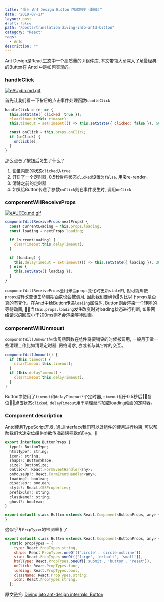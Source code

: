 ```yaml
---
title: "深入 Ant Design Button 内部原理 (翻译)"
date: "2019-07-23"
layout: post
draft: false
path: "/posts/translation-diving-into-antd-button"
category: "React"
tags:
  - Antd
description: ""
---
```


Ant Design是React生态中一个高质量的UI组件库, 本文带领大家深入了解最经典的Button在 Antd 中是如何实现的。

### handleClick

[![eAUpbn.md.gif](https://s2.ax1x.com/2019/07/23/eAUpbn.md.gif)](https://imgchr.com/i/eAUpbn)

首先让我们看一下按钮的点击事件处理函数`handleClick`

```javascript
handleClick = (e) => {
  this.setState({ clicked: true });
  clearTimeout(this.timeout);
  this.timeout = setTimeout(() => this.setState({ clicked: false }), 500);

  const onClick = this.props.onClick;
  if (onClick) {
    onClick(e);
  }
}
```

那么点击了按钮后发生了什么？

1. 设置内部的状态`clicked`为`true`
2. 开启了一个定时器, 0.5秒后将状态`clicked`设置为`false`, 用来re-render。
3. 清除之前的定时器
4. 如果给Button传递了参数`onClick`则在事件发生时, 调用`onClick`

### componentWillReceiveProps

[![eAUCEq.md.gif](https://s2.ax1x.com/2019/07/23/eAUCEq.md.gif)](https://imgchr.com/i/eAUCEq)

```javascript
componentWillReceiveProps(nextProps) {
  const currentLoading = this.props.loading;
  const loading = nextProps.loading;

  if (currentLoading) {
    clearTimeout(this.delayTimeout);
  }

  if (loading) {
    this.delayTimeout = setTimeout(() => this.setState({ loading }), 200);
  } else {
    this.setState({ loading });
  }
}
```

`componentWillReceiveProps`是用来当`props`变化时更新`state`的, 但可能即使`props`没有改变该生命周期函数也会被调用, 因此我们要确保对比以下`props`是否真的有变化。在Antd中给Button传递`loading`属性时, Button则会渲染一个转圈的等待动画, 当`this.props.loading`发生改变时对loading状态进行判断, 如果网络请求的回应小于200ms则不会渲染等待动画。

### componentWillUnmount

`componentWillUnmount`生命周期函数在组件将要销毁的时候被调用, 一般用于做一些清理工作比如清理定时器, 网络请求, 亦或者与其它库的交互。

```javascript
componentWillUnmount() {
  if (this.timeout) {
    clearTimeout(this.timeout);
  }
  if (this.delayTimeout) {
    clearTimeout(this.delayTimeout);
  }
}
```

Button中使用了`timeout`和`delayTimeout`2个定时器, `timeout`用于0.5秒后复位点击状态`clicked`, `delayTimeout`用于清理延时加载loading动画的定时器。

### Component description

Antd使用TypeScript开发, 通过interface我们可以对组件的使用进行约束, 可以帮助我们快速定位组件参数传递错误导致的Bug。

```javascript
export interface ButtonProps {
  type?: ButtonType;
  htmlType?: string;
  icon?: string;
  shape?: ButtonShape;
  size?: ButtonSize;
  onClick?: React.FormEventHandler<any>;
  onMouseUp?: React.FormEventHandler<any>;
  loading?: boolean;
  disabled?: boolean;
  style?: React.CSSProperties;
  prefixCls?: string;
  className?: string;
  ghost?: boolean;
}

export default class Button extends React.Component<ButtonProps, any> {
}
```

这似乎与`PropTypes`的检测重复了

```javascript
export default class Button extends React.Component<ButtonProps, any> {
  static propTypes = {
    type: React.PropTypes.string,
    shape: React.PropTypes.oneOf(['circle', 'circle-outline']),
    size: React.PropTypes.oneOf(['large', 'default', 'small']),
    htmlType: React.PropTypes.oneOf(['submit', 'button', 'reset']),
    onClick: React.PropTypes.func,
    loading: React.PropTypes.bool,
    className: React.PropTypes.string,
    icon: React.PropTypes.string,
  };
```

原文链接: [Diving into ant-design internals: Button](https://reactkungfu.com/2017/03/diving-into-ant-design-internals-button/)


